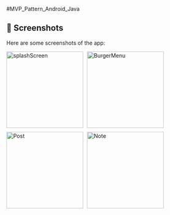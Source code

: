 #MVP_Pattern_Android_Java

## 📸 Screenshots
Here are some screenshots of the app:

<div style="display: flex; flex-wrap: wrap; gap: 10px;">
<img width="200"  alt="splashScreen" src="https://github.com/user-attachments/assets/dc0c0a3d-4633-4379-9b78-5c9afa7a94c7" />
<img width="200"  alt="BurgerMenu" src="https://github.com/user-attachments/assets/4fd85dfd-9d08-4b0d-8b63-b552ec7926be" />
<img width="200"  alt="Post" src="https://github.com/user-attachments/assets/0d7df46f-1b48-4d80-9db5-96df18001d04" />
<img width="200"  alt="Note" src="https://github.com/user-attachments/assets/d692aa14-02b6-4073-9b9c-75a6809bb636" />
</div>



